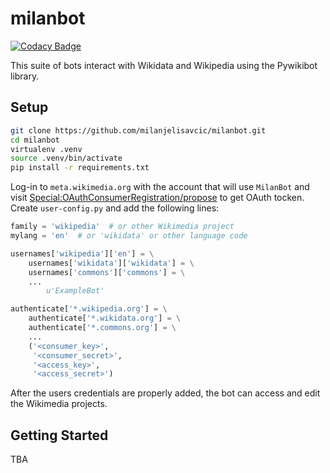 # milanbot
[![Codacy Badge](https://api.codacy.com/project/badge/Grade/0edc77e69ce44c198c8bd93e5c1d9e66)](https://www.codacy.com/app/milan.jelisavcic/milanbot?utm_source=github.com&amp;utm_medium=referral&amp;utm_content=milanjelisavcic/milanbot&amp;utm_campaign=Badge_Grade)

This suite of bots interact with Wikidata and Wikipedia using the Pywikibot library.

## Setup
```bash
git clone https://github.com/milanjelisavcic/milanbot.git
cd milanbot
virtualenv .venv
source .venv/bin/activate
pip install -r requirements.txt
```

Log-in to `meta.wikimedia.org` with the account that will use `MilanBot` and 
visit [Special:OAuthConsumerRegistration/propose](https://meta.wikimedia.org/wiki/Special:OAuthConsumerRegistration/propose)
to get OAuth tocken.
Create `user-config.py` and add the following lines:
```python
family = 'wikipedia'  # or other Wikimedia project
mylang = 'en'  # or 'wikidata' or other language code

usernames['wikipedia']['en'] = \
    usernames['wikidata']['wikidata'] = \
    usernames['commons']['commons'] = \
    ...
        u'ExampleBot'

authenticate['*.wikipedia.org'] = \
    authenticate['*.wikidata.org'] = \
    authenticate['*.commons.org'] = \
    ...
    ('<consumer_key>',
     '<consumer_secret>',
     '<access_key>',
     '<access_secret>')
```
After the users credentials are properly added, the bot can access and edit 
the Wikimedia projects.

## Getting Started
TBA